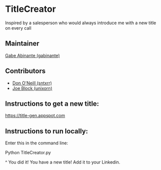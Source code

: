 # TitleCreator
Inspired by a salesperson who would always introduce me with a new title on every call

## Maintainer
[Gabe Abinante (gabinante)](https://github.com/gabinante)

## Contributors

* [Don O'Neill (sntxrr)](https://github.com/rrxtns)
* [Joe Block (unixorn)](https://github.com/unixorn)


## Instructions to get a new title:
https://title-gen.appspot.com

## Instructions to run locally:
Enter this in the command line:

Python TitleCreator.py

^ You did it! You have a new title! Add it to your Linkedin.
